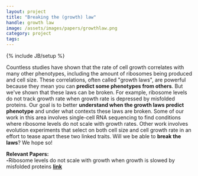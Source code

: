 ```yaml
---
layout: project
title: "Breaking the (growth) law"
handle: growth law
image: /assets/images/papers/growthlaw.png
category: project
tags: 
---
```

{% include JB/setup %}

Countless studies have shown that the rate of cell growth correlates with many other phenotypes, including the amount of ribosomes being produced and cell size. These correlations, often called "growth laws", are powerful because they mean you can <b>predict some phenotypes from others</b>. But we've shown that these laws can be broken. For example, ribosome levels do not track growth rate when growth rate is depressed by misfolded proteins. Our goal is to better <b>understand when the growth laws predict phenotype</b> and under what contexts these laws are broken. Some of our work in this area involves single-cell RNA sequencing to find conditions where ribosome levels do not scale with growth rates. Other work involves evolution experiments that select on both cell size and cell growth rate in an effort to tease apart these two linked traits. Will we be able to <b>break the laws</b>? We hope so!

<b>Relevant Papers:</b><br>
<b>-</b>Ribosome levels do not scale with growth when growth is slowed by misfolded proteins <b>[link](https://kgslab.org/papers/paper/proteomic-speedometer)</b>

